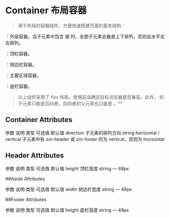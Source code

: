 # Container 布局容器

> 用于布局的容器组件，方便快速搭建页面的基本结构：
  
  <zm-container>：外层容器。当子元素中包含 <zm-header> 或 <zm-footer> 时，全部子元素会垂直上下排列，否则会水平左右排列。
  
  <zm-header>：顶栏容器。
  
  <zm-aside>：侧边栏容器。
  
  <zm-main>：主要区域容器。
  
  <zm-footer>：底栏容器。
  
> 以上组件采用了 flex 布局，使用前请确定目标浏览器是否兼容。此外，<zm-container> 的子元素只能是后四者，后四者的父元素也只能是 <zm-container>。**

## Container Attributes

参数	              说明	      类型	             可选值	                                          默认值
direction	子元素的排列方向	string	       horizontal / vertical	子元素中有 zm-header 或 zm-footer 时为 vertical，否则为 horizontal



## Header Attributes

参数	      说明	    类型	     可选值	  默认值
height	顶栏高度	  string	   —	   48px


##Aside Attributes

参数	          说明	        类型	    可选值	默认值
width    	侧边栏宽度	   string	  —	    48px

##Footer Attributes

参数	          说明	          类型	   可选值  	默认值
height	     底栏高度	         string	     —	    48px